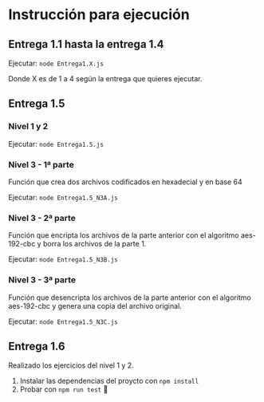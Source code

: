 # Instrucción para ejecución

## Entrega 1.1 hasta la entrega 1.4

Ejecutar: `node Entrega1.X.js`

Donde X es de 1 a 4 según la entrega que quieres ejecutar.


## Entrega 1.5


### Nivel 1 y 2

Ejecutar: `node Entrega1.5.js`


### Nivel 3 - 1ª parte

Función que crea dos archivos codificados en hexadecial y en base 64

Ejecutar: `node Entrega1.5_N3A.js`


### Nivel 3 - 2ª parte

Función que encripta los archivos de la parte anterior con el algoritmo aes-192-cbc y borra los archivos de la parte 1.

Ejecutar: `node Entrega1.5_N3B.js`

### Nivel 3 - 3ª parte

Función que desencripta los archivos de la parte anterior con el algoritmo aes-192-cbc y genera una copia del archivo original.

Ejecutar: `node Entrega1.5_N3C.js`

## Entrega 1.6

Realizado los ejercicios del nivel 1 y 2. 

1. Instalar las dependencias del proycto con `npm install`
2. Probar con `npm run test` 🤞
